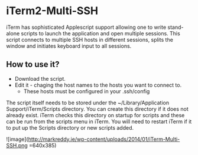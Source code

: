 iTerm2-Multi-SSH
================

iTerm has sophisticated Applescript support allowing one to write stand-alone scripts to launch the application and open multiple sessions. This script connects to multiple SSH hosts in different sessions, splits the window and initiates keyboard input to all sessions.


## How to use it?

- Download the script.
- Edit it - chaging the host names to the hosts you want to connect to. 
	- These hosts must be configured in your .ssh/config


The script itself needs to be stored under the ~/Library/Application Support/iTerm/Scripts directory. You can create this directory if it does not already exist. iTerm checks this directory on startup for scripts and these can be run from the scripts menu in iTerm. You will need to restart iTerm if it to put up the Scripts directory or new scripts added.


![image](http://markreddy.ie/wp-content/uploads/2014/01/iTerm-Multi-SSH.png =640x385)